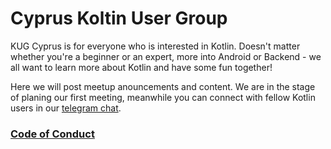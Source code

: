 # Cyprus Koltin User Group
KUG Cyprus is for everyone who is interested in Kotlin. Doesn't matter whether you're a beginner or an expert, more into Android or Backend - we all want to learn more about Kotlin and have some fun together! 

Here we will post meetup anouncements and content. We are in the stage of planing our first meeting, meanwhile you can connect with fellow Kotlin users in our [telegram chat](https://t.me/kug_cy). 

### [Code of Conduct](https://github.com/jetbrains#code-of-conduct)
